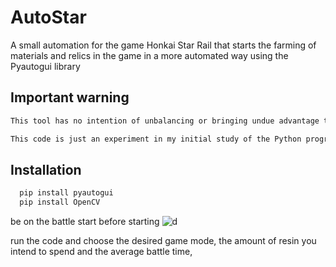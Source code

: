 
# AutoStar

A small automation for the game Honkai Star Rail that starts the farming of materials and relics in the game in a more automated way using the Pyautogui library


## Important warning
```bash
This tool has no intention of unbalancing or bringing undue advantage to whoever uses it, this tool only uses game mechanics and tries to automate a task without generating undue advantage, any user can do what this code does manually. 

This code is just an experiment in my initial study of the Python programming language and some libraries. I welcome tips and suggestions on how to improve.
```

## Installation

```bash
  pip install pyautogui
  pip install OpenCV 

```



 be on the battle start before starting
 ![d](https://github.com/ghiroshii/AutoStarRail/assets/48927397/dce50002-0e50-4e6f-82de-3b65dbd815ca)

 run the code and choose the desired game mode, the amount of resin you intend to spend and the average battle time,



    
